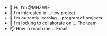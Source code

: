 - 👋 Hi, I’m @MHZWIE
- 👀 I’m interested in ...new project
- 🌱 I’m currently learning ...program of projects
- 💞️ I’m looking to collaborate on ... The team 
- 📫 How to reach me ... Email

<!---
MHZWIE/MHZWIE is a ✨ special ✨ repository because its `README.md` (this file) appears on your GitHub profile.
You can click the Preview link to take a look at your changes.
--->
